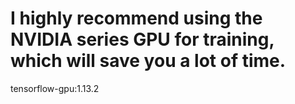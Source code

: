 # I highly recommend using the NVIDIA series GPU for training, which will save you a lot of time. 
tensorflow-gpu:1.13.2

